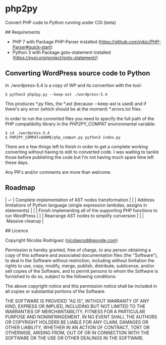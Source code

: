 # php2py

Convert PHP code to Python running under CGI (beta)

## Requirements

- PHP 7 with Package PHP-Parser installed (https://github.com/nikic/PHP-Parser#quick-start)
- Python 3 with Package goto-statement installed (https://pypi.org/project/goto-statement/)

## Converting WordPress source code to Python

In ./wordpress-5.4 is a copy of WP and its convertion with the tool:

```
$ python3 php2py.py --keep-ast ./wordpress-5.4
```

This produces *.py files, the *.ast (because --keep-ast is used) and if there's any error (which should be at the moment) *.errors.txt files.

In order to run the converted files you need to specify the full path of the PHP compatibility library in the *PHP2PY_COMPAT* environmental variable:

````
$ cd ./wordpress-5.4
$ PHP2PY_COMPAT=$HOME/php_compat.py python3 index.py
````

There are a few things left to finish in order to get a complete working converting without having to edit to converted code. I was waiting to tackle those before publishing the code but I'm not having much spare time left these days.

Any PR's and/or comments are more than welcome.

## Roadmap
 
| &check; | Complete implementation of AST nodes transformation |
| | Address limitations of Python language (single expression lambdas, assigns in statements) |
| | Finish implementing all of the supporting PHP functions to run WordPress |
| | Rearrange AST nodes to simplify conversion |
| | Massive cleanup |

## Licence

Copyright Nicolás Rodriguez (nicolasrod@google.com)

Permission is hereby granted, free of charge, to any person obtaining a copy of this software and associated documentation files (the "Software"), to deal in the Software without restriction, including without limitation the rights to use, copy, modify, merge, publish, distribute, sublicense, and/or sell copies of the Software, and to permit persons to whom the Software is furnished to do so, subject to the following conditions:

The above copyright notice and this permission notice shall be included in all copies or substantial portions of the Software.

THE SOFTWARE IS PROVIDED "AS IS", WITHOUT WARRANTY OF ANY KIND, EXPRESS OR IMPLIED, INCLUDING BUT NOT LIMITED TO THE WARRANTIES OF MERCHANTABILITY, FITNESS FOR A PARTICULAR PURPOSE AND NONINFRINGEMENT. IN NO EVENT SHALL THE AUTHORS OR COPYRIGHT HOLDERS BE LIABLE FOR ANY CLAIM, DAMAGES OR OTHER LIABILITY, WHETHER IN AN ACTION OF CONTRACT, TORT OR OTHERWISE, ARISING FROM, OUT OF OR IN CONNECTION WITH THE SOFTWARE OR THE USE OR OTHER DEALINGS IN THE SOFTWARE.
